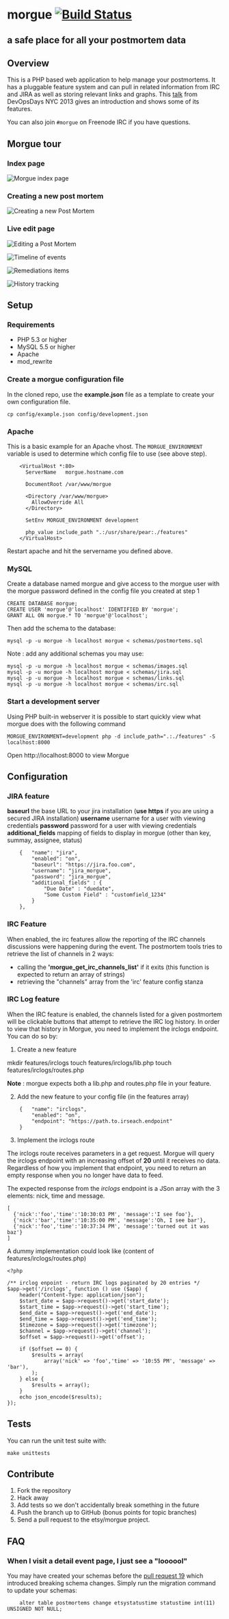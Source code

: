 # morgue [![Build Status](https://travis-ci.org/etsy/morgue.png?branch=master)](https://travis-ci.org/etsy/morgue)
## a safe place for all your postmortem data


## Overview
This is a PHP based web application to help manage your postmortems. It has a
pluggable feature system and can pull in related information from IRC and JIRA
as well as storing relevant links and graphs. This [talk][1] from DevOpsDays NYC
2013 gives an introduction and shows some of its features.

You can also join `#morgue` on Freenode IRC if you have questions.

## Morgue tour

### Index page
![Morgue index page](assets/img/screenshots/morgue_index.png)

### Creating a new post mortem
![Creating a new Post Mortem](assets/img/screenshots/morgue_create.png)

### Live edit page
![Editing a Post Mortem](assets/img/screenshots/morgue_edit.png)

![Timeline of events](assets/img/screenshots/morgue_timeline.png)

![Remediations items](assets/img/screenshots/morgue_remediation.png)

![History tracking](assets/img/screenshots/morgue_history.png)


## Setup

### Requirements
- PHP 5.3 or higher
- MySQL 5.5 or higher
- Apache
- mod_rewrite

### Create a morgue configuration file

In the cloned repo, use the **example.json** file as a template to create your 
own configuration file.

```
cp config/example.json config/development.json
``` 

### Apache
This is a basic example for an Apache vhost. The `MORGUE_ENVIRONMENT` variable
is used to determine which config file to use (see above step).

```
    <VirtualHost *:80>
      ServerName   morgue.hostname.com

      DocumentRoot /var/www/morgue

      <Directory /var/www/morgue>
        AllowOverride All
      </Directory>

      SetEnv MORGUE_ENVIRONMENT development

      php_value include_path ".:/usr/share/pear:./features"
    </VirtualHost>
```

Restart apache and hit the servername you defined above.

### MySQL
Create a database named morgue and give access to the morgue user with the
morgue password defined in the config file you created at step 1
```
CREATE DATABASE morgue;
CREATE USER 'morgue'@'localhost' IDENTIFIED BY 'morgue';
GRANT ALL ON morgue.* TO 'morgue'@'localhost';
```

Then add the schema to the database:
```
mysql -p -u morgue -h localhost morgue < schemas/postmortems.sql
```

Note : add any additional schemas you may use:
```
mysql -p -u morgue -h localhost morgue < schemas/images.sql
mysql -p -u morgue -h localhost morgue < schemas/jira.sql
mysql -p -u morgue -h localhost morgue < schemas/links.sql
mysql -p -u morgue -h localhost morgue < schemas/irc.sql
```

### Start a development server

Using PHP built-in webserver it is possible to start quickly view what morgue does with the following command

```
MORGUE_ENVIRONMENT=development php -d include_path=".:./features" -S localhost:8000
```

Open http://localhost:8000 to view Morgue

## Configuration

### JIRA feature

**baseurl** the base URL to your jira installation (**use https** if you are using a secured JIRA installation)
**username** username for a user with viewing credentials
**password** password for a user with viewing credentials
**additional_fields** mapping of fields to display in morgue (other than key, summay, assignee, status)

```
    {   "name": "jira",
        "enabled": "on",
        "baseurl": "https://jira.foo.com",
        "username": "jira_morgue",
        "password": "jira_morgue",
        "additional_fields" : {
            "Due Date" : "duedate",
            "Some Custom Field" : "customfield_1234"
        }
    },
```

### IRC Feature

When enabled, the irc features allow the reporting of the IRC channels 
discussions were happening during the event. The postmortem tools tries to 
retrieve the list of channels in 2 ways:
 - calling the **'morgue_get_irc_channels_list'** if it exits (this function is
 expected to return an array of strings)
 - retrieving the "channels" array from the 'irc' feature config stanza

### IRC Log feature

When the IRC feature is enabled, the channels listed for a given postmortem will
 be clickable buttons that attempt to retrieve the IRC log history. In order to
 view that history in Morgue, you need to implement the irclogs endpoint.
You can do so by:

1. Create a new feature

mkdir features/irclogs
touch features/irclogs/lib.php
touch features/irclogs/routes.php

**Note** : morgue expects both a lib.php and routes.php file in your feature.

2. Add the new feature to your config file (in the features array)


```
    {   "name": "irclogs",
        "enabled": "on",
        "endpoint": "https://path.to.irseach.endpoint"
    }
```

3. Implement the irclogs route

The irclogs route receives parameters in a get request. Morgue will query the 
irclogs endpoint with an increasing offset of **20** until it receives no data.
Regardless of how you implement that endpoint, you need to return an empty 
response when you no longer have data to feed.

The expected response from the *irclogs* endpoint is a JSon array with the 3 
elements: nick, time and message.
```
[
  {'nick':'foo','time':'10:30:03 PM', 'message':'I see foo'},
  {'nick':'bar','time':'10:35:00 PM', 'message':'Oh, I see bar'},
  {'nick':'foo','time':'10:37:34 PM', 'message':'turned out it was baz'}
]
```

 A dummy implementation could look like (content of features/irclogs/routes.php)

```
<?php

/** irclog enpoint - return IRC logs paginated by 20 entries */
$app->get('/irclogs', function () use ($app) {
    header("Content-Type: application/json");
    $start_date = $app->request()->get('start_date');
    $start_time = $app->request()->get('start_time');
    $end_date = $app->request()->get('end_date');
    $end_time = $app->request()->get('end_time');
    $timezone = $app->request()->get('timezone');
    $channel = $app->request()->get('channel');
    $offset = $app->request()->get('offset');

    if ($offset == 0) {
        $results = array(
            array('nick' => 'foo','time' => '10:55 PM', 'message' => 'bar'),
        );
    } else {
        $results = array();
    }
    echo json_encode($results);
});
```

## Tests
You can run the unit test suite with:
```
make unittests
```

## Contribute

1. Fork the repository
2. Hack away
3. Add tests so we don't accidentally break something in the future
4. Push the branch up to GitHub (bonus points for topic branches)
5. Send a pull request to the etsy/morgue project.

## FAQ

### When I visit a detail event page, I just see a "loooool"

You may have created your schemas before the [pull request 19](https://github.com/etsy/morgue/pull/19) which introduced breaking schema changes.
Simply run the migration command to update your schemas:

```
    alter table postmortems change etsystatustime statustime int(11) UNSIGNED NOT NULL;
```

[1]: http://vimeo.com/77206751

